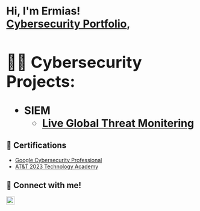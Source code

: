 <h1>Hi, I'm Ermias! <br/><a href="">Cybersecurity Portfolio</a>, <a >

<h2>👨‍💻 Cybersecurity Projects:</h2>

- <b>SIEM</b>
  - [Live Global Threat Monitering](https://github.com/ermiasket/LiveGlobalThreatMonitering)
    


<h2>📃 Certifications</h2>

- [Google Cybersecurity Professional](https://www.credly.com/badges/2d8d60a1-d60f-4efa-80be-5b6d6aaa84df)
- [AT&T 2023 Technology Academy](https://www.credly.com/badges/998c16ae-30a3-48c8-9649-3bc6d887afc7)

<h2> 🤳 Connect with me! </h2>


[<img align="left" alt="JoshMadakor | LinkedIn" width="22px" src="https://cdn.jsdelivr.net/npm/simple-icons@v3/icons/linkedin.svg" />][linkedin]



[linkedin]: https://www.linkedin.com/in/ermiasketema

<!--

